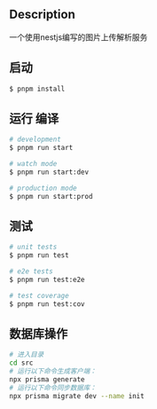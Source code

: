 
## Description

一个使用nestjs编写的图片上传解析服务

## 启动

```bash
$ pnpm install
```

## 运行 编译

```bash
# development
$ pnpm run start

# watch mode
$ pnpm run start:dev

# production mode
$ pnpm run start:prod
```

## 测试

```bash
# unit tests
$ pnpm run test

# e2e tests
$ pnpm run test:e2e

# test coverage
$ pnpm run test:cov
```

## 数据库操作
```bash
# 进入目录
cd src
# 运行以下命令生成客户端：
npx prisma generate
# 运行以下命令同步数据库：
npx prisma migrate dev --name init
```

